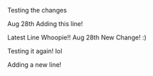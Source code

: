 Testing the changes

Aug 28th Adding this line!

Latest Line Whoopie!!
Aug 28th New Change! :)

Testing it again! lol

Adding a new line!